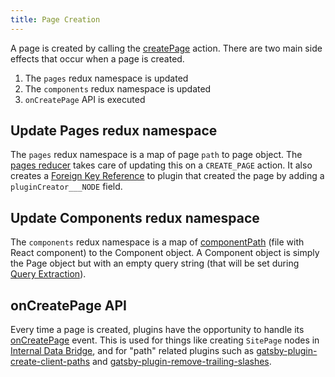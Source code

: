 ```yaml
---
title: Page Creation
---
```


A page is created by calling the [createPage](/docs/actions/#createPage) action. There are two main side effects that occur when a page is created.

1. The `pages` redux namespace is updated
1. The `components` redux namespace is updated
1. `onCreatePage` API is executed

## Update Pages redux namespace

The `pages` redux namespace is a map of page `path` to page object. The [pages reducer](https://github.com/gatsbyjs/gatsby/blob/master/packages/gatsby/src/redux/reducers/pages.js) takes care of updating this on a `CREATE_PAGE` action. It also creates a [Foreign Key Reference](/docs/schema-gql-type/#foreign-key-reference-___node) to plugin that created the page by adding a `pluginCreator___NODE` field.

## Update Components redux namespace

The `components` redux namespace is a map of [componentPath](/docs/behind-the-scenes-terminology/#component) (file with React component) to the Component object. A Component object is simply the Page object but with an empty query string (that will be set during [Query Extraction](/docs/query-extraction/#store-queries-in-redux)).

## onCreatePage API

Every time a page is created, plugins have the opportunity to handle its [onCreatePage](/docs/node-apis/#onCreatePage) event. This is used for things like creating `SitePage` nodes in [Internal Data Bridge](/docs/internal-data-bridge/), and for "path" related plugins such as [gatsby-plugin-create-client-paths](/packages/gatsby-plugin-create-client-paths/) and [gatsby-plugin-remove-trailing-slashes](/packages/gatsby-plugin-remove-trailing-slashes/).
